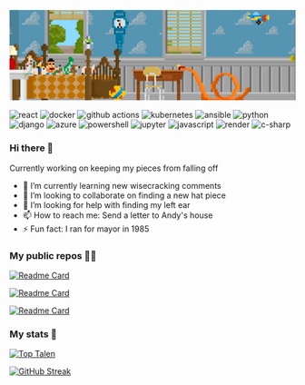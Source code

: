 <img src="Assets/BEC90176-53F4-48CF-9306-24F8A6878CDD.gif"></img>

<p>
  <img alt="react" src="https://img.shields.io/badge/-React-45b8d8?style=flat-square&logo=react&logoColor=white" />
  <img alt="docker" src="https://img.shields.io/badge/-Docker-46a2f1?style=flat-square&logo=docker&logoColor=white" />
  <img alt="github actions" src="https://img.shields.io/badge/-Github_Actions-181717?style=flat-square&logo=github-actions&logoColor=white" />
  <img alt="kubernetes" src="https://img.shields.io/badge/-Kubernetes-326CE5?style=flat-square&logo=kubernetes&logoColor=white" />
  <img alt="ansible" src="https://img.shields.io/badge/-Ansible-DD0031?style=flat-square&logo=ansible&logoColor=white" />   
  <img alt="python" src="https://img.shields.io/badge/-Python-14354C?style=flat-square&logo=python&logoColor=white" />
  <img alt="django" src="https://img.shields.io/badge/-Django-3776AB?style=flat-square&logo=django&logoColor=white" />
  <img alt="azure" src="https://img.shields.io/badge/-Azure-0089D6?style=flat-square&logo=microsoft+azure&logoColor=white" />
  <img alt="powershell" src="https://img.shields.io/badge/-Powershell-46a2f1?style=flat-square&logo=powershell&logoColor=white" />
  <img alt="jupyter" src="https://img.shields.io/badge/-Jupyter-F37626?style=flat-square&logo=jupyter&logoColor=white" />
  <img alt="javascript" src="https://img.shields.io/badge/-Javascript-F7DF1E?style=flat-square&logo=javascript&logoColor=white" />
  <img alt="render" src="https://img.shields.io/badge/-Render-00CCBB?style=flat-square&logo=render&logoColor=white" />
  <img alt="c-sharp" src="https://img.shields.io/badge/-C-sharp-239120?style=flat-square&logo=c-sharp&logoColor=white" />
</p>

### Hi there 👋

Currently working on keeping my pieces from falling off
- 🌱 I’m currently learning new wisecracking comments
- 👯 I’m looking to collaborate on finding a new hat piece
- 🤔 I’m looking for help with finding my left ear 
- 📫 How to reach me: Send a letter to Andy's house
- ⚡ Fun fact: I ran for mayor in 1985

### My public repos 🧑‍💻

[![Readme Card](https://github-readme-stats.vercel.app/api/pin/?username=PowerOps-MK&repo=Coding&theme=radical)](https://github.com/PowerOps-MK/Coding)

[![Readme Card](https://github-readme-stats.vercel.app/api/pin/?username=PowerOps-MK&repo=Learning&theme=radical)](https://github.com/PowerOps-MK/Learning)

[![Readme Card](https://github-readme-stats.vercel.app/api/pin/?username=PowerOps-MK&repo=replace-action&theme=radical)](https://github.com/PowerOps-MK/Replace-action)

### My stats 🚀

[![Top Talen](https://github-readme-stats.vercel.app/api/top-langs/?username=PowerOps-MK&layout=compact&theme=radical)](https://github.com/PowerOps-MK)

[![GitHub Streak](https://github-readme-streak-stats.herokuapp.com/?user=PowerOps-MK&theme=dark&count_private=true&theme=radical)](https://github.com/PowerOps-MK)
